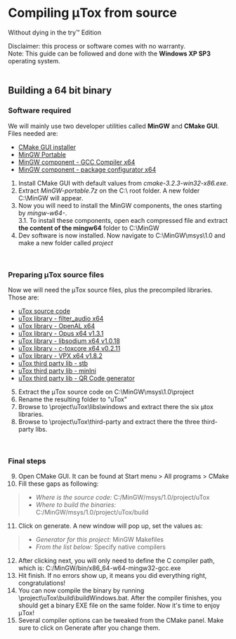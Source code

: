 # Compiling μTox from source

Without dying in the try™ Edition

Disclaimer: this process or software comes with no warranty. <br />
Note: This guide can be followed and done with the **Windows XP SP3** operating system.
<br />
<br />

## Building a 64 bit binary

### Software required

We will mainly use two developer utilities called **MinGW** and **CMake GUI**. Files needed are:

- [CMake GUI installer](https://github.com/blueclouds8666/uTox_XP/raw/files/utilities/cmake-3.2.3-win32-x86.exe)
- [MinGW Portable](https://github.com/blueclouds8666/uTox_XP/raw/files/utilities/MinGW-portable.7z)
- [MinGW component - GCC Compiler x64](https://github.com/blueclouds8666/uTox_XP/raw/files/utilities/MinGW%20Packages%20x64/mingw-w64-x86_64-7.1.0-release-win32-seh-rt_v5-rev2.7z)
- [MinGW component - package configurator x64](https://github.com/blueclouds8666/uTox_XP/raw/files/utilities/MinGW%20Packages%20x64/mingw-w64-x86_64-pkg-config-0.29-1-any.pkg.tar.xz)

1. Install CMake GUI with default values from *cmake-3.2.3-win32-x86.exe*.
2. Extract *MinGW-portable.7z* on the C:\ root folder. A new folder C:\MinGW will appear.
3. Now you will need to install the MinGW components, the ones starting by *mingw-w64-*. <br />
  3.1. To install these components, open each compressed file and extract **the content of the mingw64** folder to C:\MinGW
4. Dev software is now installed. Now navigate to C:\MinGW\msys\1.0 and make a new folder called *project*
<br />

### Preparing μTox source files

Now we will need the μTox source files, plus the precompiled libraries. Those are:

- [uTox source code](https://github.com/blueclouds8666/uTox_XP/archive/legacy-0.17.2.zip)
- [uTox library - filter_audio x64](https://github.com/blueclouds8666/uTox_XP/raw/files/libraries-precompiled/windows-x64/libfilteraudio_build_windows_x86-64.zip)
- [uTox library - OpenAL x64](https://github.com/blueclouds8666/uTox_XP/raw/files/libraries-precompiled/windows-x64/libopenal-1.16.0_build_windows_x86-64.zip)
- [uTox library - Opus x64 v1.3.1](https://github.com/blueclouds8666/uTox_XP/raw/files/libraries-precompiled/windows-x64/libopus-1.3.1_build_windows_x86-64.zip)
- [uTox library - libsodium x64 v1.0.18](https://github.com/blueclouds8666/uTox_XP/raw/files/libraries-precompiled/windows-x64/libsodium-1.0.18_build_windows_x86-64.zip)
- [uTox library - c-toxcore x64 v0.2.11](https://github.com/blueclouds8666/uTox_XP/raw/files/libraries-precompiled/windows-x64/libtoxcore-toktok-only-0.2.11_build_windows_x86-64.zip)
- [uTox library - VPX x64 v1.8.2](https://github.com/blueclouds8666/uTox_XP/raw/files/libraries-precompiled/windows-x64/libvpx-1.8.2_build_windows_x86-64.zip)
- [uTox third party lib - stb](https://github.com/blueclouds8666/uTox_XP/raw/files/third-party%20libraries/stb-9d9f75eb682dd98b34de08bb5c489c6c561c9fa6.zip)
- [uTox third party lib - minIni](https://github.com/blueclouds8666/uTox_XP/raw/files/third-party%20libraries/minIni-77908366d4c0a758e33c4c6f39a29eba836ae7dd.zip)
- [uTox third party lib - QR Code generator](https://github.com/blueclouds8666/uTox_XP/raw/files/third-party%20libraries/QR-Code-generator-7e18dfe885f1cf2924078542927496c35d575ce7.zip)

5. Extract the μTox source code on C:\MinGW\msys\1.0\project
6. Rename the resulting folder to "uTox"
7. Browse to \project\uTox\libs\windows and extract there the six μtox libraries.
8. Browse to \project\uTox\third-party and extract there the three third-party libs.
<br />

### Final steps

9. Open CMake GUI. It can be found at Start menu > All programs > CMake
10. Fill these gaps as following:

> - *Where is the source code:* C:/MinGW/msys/1.0/project/uTox
> - *Where to build the binaries:* C:/MinGW/msys/1.0/project/uTox/build

11. Click on generate. A new window will pop up, set the values as:

> - *Generator for this project:* MinGW Makefiles
> - *From the list below:* Specify native compilers

12. After clicking next, you will only need to define the C compiler path, which is: C:/MinGW/bin/x86_64-w64-mingw32-gcc.exe
13. Hit finish. If no errors show up, it means you did everything right, congratulations!
14. You can now compile the binary by running \project\uTox\build\buildWindows.bat. After the compiler finishes, you should get a binary EXE file on the same folder. Now it's time to enjoy μTox!
15. Several compiler options can be tweaked from the CMake panel. Make sure to click on Generate after you change them.
<br />
<br />
